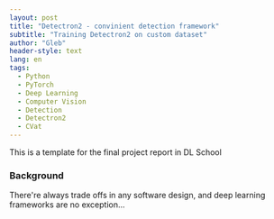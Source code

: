 ```yaml
---
layout: post
title: "Detectron2 - convinient detection framework"
subtitle: "Training Detectron2 on custom dataset"
author: "Gleb"
header-style: text
lang: en
tags:
  - Python
  - PyTorch
  - Deep Learning
  - Computer Vision
  - Detection
  - Detectron2
  - CVat
---
```


This is a template for the final project report in DL School

### Background

There're always trade offs in any software design, and deep learning frameworks are no exception...

